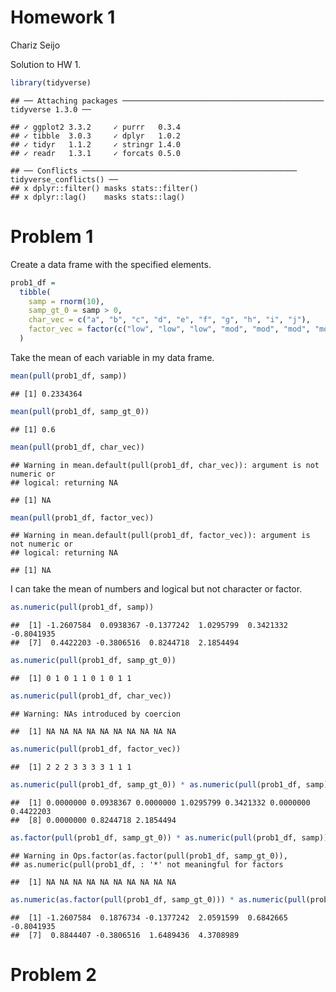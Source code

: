 Homework 1
================
Chariz Seijo

Solution to HW 1.

``` r
library(tidyverse)
```

    ## ── Attaching packages ───────────────────────────────────────────── tidyverse 1.3.0 ──

    ## ✓ ggplot2 3.3.2     ✓ purrr   0.3.4
    ## ✓ tibble  3.0.3     ✓ dplyr   1.0.2
    ## ✓ tidyr   1.1.2     ✓ stringr 1.4.0
    ## ✓ readr   1.3.1     ✓ forcats 0.5.0

    ## ── Conflicts ──────────────────────────────────────────────── tidyverse_conflicts() ──
    ## x dplyr::filter() masks stats::filter()
    ## x dplyr::lag()    masks stats::lag()

# Problem 1

Create a data frame with the specified elements.

``` r
prob1_df =
  tibble(
    samp = rnorm(10),
    samp_gt_0 = samp > 0,
    char_vec = c("a", "b", "c", "d", "e", "f", "g", "h", "i", "j"),
    factor_vec = factor(c("low", "low", "low", "mod", "mod", "mod", "mod", "high", "high", "high"))
  )
```

Take the mean of each variable in my data frame.

``` r
mean(pull(prob1_df, samp))
```

    ## [1] 0.2334364

``` r
mean(pull(prob1_df, samp_gt_0))
```

    ## [1] 0.6

``` r
mean(pull(prob1_df, char_vec))
```

    ## Warning in mean.default(pull(prob1_df, char_vec)): argument is not numeric or
    ## logical: returning NA

    ## [1] NA

``` r
mean(pull(prob1_df, factor_vec))
```

    ## Warning in mean.default(pull(prob1_df, factor_vec)): argument is not numeric or
    ## logical: returning NA

    ## [1] NA

I can take the mean of numbers and logical but not character or factor.

``` r
as.numeric(pull(prob1_df, samp))
```

    ##  [1] -1.2607584  0.0938367 -0.1377242  1.0295799  0.3421332 -0.8041935
    ##  [7]  0.4422203 -0.3806516  0.8244718  2.1854494

``` r
as.numeric(pull(prob1_df, samp_gt_0))
```

    ##  [1] 0 1 0 1 1 0 1 0 1 1

``` r
as.numeric(pull(prob1_df, char_vec))
```

    ## Warning: NAs introduced by coercion

    ##  [1] NA NA NA NA NA NA NA NA NA NA

``` r
as.numeric(pull(prob1_df, factor_vec))
```

    ##  [1] 2 2 2 3 3 3 3 1 1 1

``` r
as.numeric(pull(prob1_df, samp_gt_0)) * as.numeric(pull(prob1_df, samp))
```

    ##  [1] 0.0000000 0.0938367 0.0000000 1.0295799 0.3421332 0.0000000 0.4422203
    ##  [8] 0.0000000 0.8244718 2.1854494

``` r
as.factor(pull(prob1_df, samp_gt_0)) * as.numeric(pull(prob1_df, samp))
```

    ## Warning in Ops.factor(as.factor(pull(prob1_df, samp_gt_0)),
    ## as.numeric(pull(prob1_df, : '*' not meaningful for factors

    ##  [1] NA NA NA NA NA NA NA NA NA NA

``` r
as.numeric(as.factor(pull(prob1_df, samp_gt_0))) * as.numeric(pull(prob1_df, samp))
```

    ##  [1] -1.2607584  0.1876734 -0.1377242  2.0591599  0.6842665 -0.8041935
    ##  [7]  0.8844407 -0.3806516  1.6489436  4.3708989

# Problem 2
